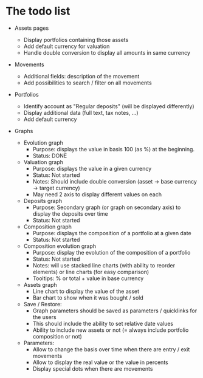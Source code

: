 # The todo list
* Assets pages
    * Display portfolios containing those assets
    * Add default currency for valuation
    * Handle double conversion to display all amounts in same currency

* Movements
    * Additional fields: description of the movement
    * Add possibilities to search / filter on all movements

* Portfolios
    * Identify account as "Regular deposits" (will be displayed differently)
    * Display additional data (full text, tax notes, ...)
    * Add default currency

* Graphs
    * Evolution graph
        * Purpose: displays the value in basis 100 (as %) at the beginning.
        * Status: DONE
    * Valuation graph
        * Purpose: displays the value in a given currency
        * Status: Not started
        * Notes: Should include double conversion (asset -> base currency -> target currency)
        * May need 2 axis to display different values on each
    * Deposits graph
        * Purpose: Secondary graph (or graph on secondary axis) to display the deposits over time
        * Status: Not started
    * Composition graph
        * Purpose: displays the composition of a portfolio at a given date
        * Status: Not started
    * Composition evolution graph
        * Purpose: display the evolution of the composition of a portfolio
        * Status: Not started
        * Notes: will use stacked line charts (with ability to reorder elements) or line charts (for easy comparison)
        * Tooltips: % or total + value in base currency
    * Assets graph
        * Line chart to display the value of the asset
        * Bar chart to show when it was bought / sold
    * Save / Restore:
        * Graph parameters should be saved as parameters / quicklinks for the users
        * This should include the ability to set relative date values
        * Ability to include new assets or not (= always include portfolio composition or not)
    * Parameters:
        * Allow to change the basis over time when there are entry / exit movements
        * Allow to display the real value or the value in percents
        * Display special dots when there are movements